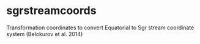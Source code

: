 # sgrstreamcoords
Transformation coordinates to convert Equatorial to Sgr stream coordinate system (Belokurov et al. 2014)
